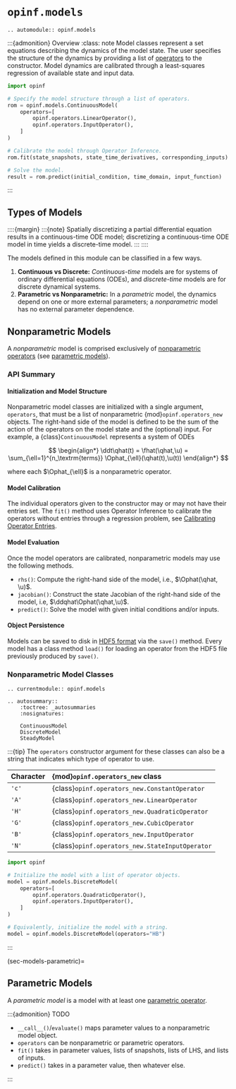 # `opinf.models`

```{eval-rst}
.. automodule:: opinf.models
```

:::{admonition} Overview
:class: note
Model classes represent a set equations describing the dynamics of the model state.
The user specifies the structure of the dynamics by providing a list of [operators](opinf.operators_new) to the constructor.
Model dynamics are calibrated through a least-squares regression of available state and input data.

```python
import opinf

# Specify the model structure through a list of operators.
rom = opinf.models.ContinuousModel(
    operators=[
        opinf.operators.LinearOperator(),
        opinf.operators.InputOperator(),
    ]
)

# Calibrate the model through Operator Inference.
rom.fit(state_snapshots, state_time_derivatives, corresponding_inputs)

# Solve the model.
result = rom.predict(initial_condition, time_domain, input_function)
```

:::

## Types of Models

::::{margin}
:::{note}
Spatially discretizing a partial differential equation results in a continuous-time ODE model; discretizing a continuous-time ODE model in time yields a discrete-time model.
:::
::::

The models defined in this module can be classified in a few ways.

1. **Continuous vs Discrete:** _Continuous-time_ models are for systems of ordinary differential equations (ODEs), and _discrete-time_ models are for discrete dynamical systems.
2. **Parametric vs Nonparametric:** In a _parametric_ model, the dynamics depend on one or more external parameters; a _nonparametric_ model has no external parameter dependence.

<!-- 2. **Monolithic vs Multilithic:** A _monolithic_ model defines a single set of equations for the state variable, while a _multilithic_ model defines specific equations for individual parts of the state variable. -->

<!--
:::{dropdown} Multilithic System Example: Linear Hamiltonian System
:class: tip

Consider the system of ODEs given by

$$
\begin{align*}
    \frac{\text{d}}{\text{d}t}\q(t)
    = \frac{\text{d}}{\text{d}t}\left[\begin{array}{c}
    \q_{0}(t) \\ \q_{1}(t)
    \end{array}\right]
    = \left[\begin{array}{cc}
    \mathbf{0} & \A_{0,1} \\ \A_{1,0} & \mathbf{0}
    \end{array}\right]\left[\begin{array}{c}
    \q_{0}(t) \\ \q_{1}(t)
    \end{array}\right]
    = \A\q(t),
\end{align*}
$$

where $\q_{0}(t),\q_{1}(t)\in\RR^{n/2}$, $\A_{0,1},\A_{1,0}\in\RR^{n/2\times n/2}$, and

$$
\begin{align*}
    \q(t) = \left[\begin{array}{c}
    \q_{0}(t) \\ \q_{1}(t)
    \end{array}\right]\in\RR^{n},
    \qquad
    \A = \left[\begin{array}{cc}
    \mathbf{0} & \A_{0,1} \\ \A_{1,0} & \mathbf{0}
    \end{array}\right]\in\RR^{n\times n}.
\end{align*}
$$

If a monolithic dimensionality reduction technique is used, the structure of the system is lost:
approximating $\q(t) \approx \Vr\qhat$ where $\qhat(t)\in\RR^{r}$ and $\Vr\in\RR^{n\times r}$ has orthogonal columns,
Galerkin projection leads to the model

$$
\begin{align*}
    \frac{\text{d}}{\text{d}t}\qhat(t)
    = \Ahat\qhat(t),
    \qquad
    \Ahat = \Vr\trp\A\Vr.
\end{align*}
$$

In most cases, $\Ahat$ will be dense and not have the block structure of $\A$.
Alternatively, consider the multilithic approximation $\q_{0}(t) \approx \mathbf{V}_{0}\qhat_{0}$ and $\q_{1}(t) \approx \mathbf{V}_{1}\qhat_{1}$ where $\qhat_{0},\qhat_{1}\in\RR^{r/2}$ and $\mathbf{V}_{0},\mathbf{V}_{1}\in\RR^{n/2\times r/2}$, i.e.,

$$
\begin{align*}
    \q(t)
    = \left[\begin{array}{c}
    \q_{0}(t) \\ \q_{1}(t)
    \end{array}\right]
    \approx
    \left[\begin{array}{cc}
    \mathbf{V}_{0} & \mathbf{0} \\ \mathbf{0} & \mathbf{V}_{1}
    \end{array}\right]
    \left[\begin{array}{c}
    \qhat_{0}(t) \\ \qhat_{1}(t)
    \end{array}\right].
\end{align*}
$$

In this case, Galerkin projection produces a Model
$\ddt\qhat(t) = \Ahat\qhat(t)$ as before, but now with

$$
\begin{align*}
    \Ahat
    = \left[\begin{array}{cc}
    \mathbf{V}_{0} & \mathbf{0} \\ \mathbf{0} & \mathbf{V}_{1}
    \end{array}\right]\trp
    \left[\begin{array}{cc}
    \mathbf{0} & \A_{0,1} \\ \A_{1,0} & \mathbf{0}
    \end{array}\right]
    \left[\begin{array}{cc}
    \mathbf{V}_{0} & \mathbf{0} \\ \mathbf{0} & \mathbf{V}_{1}
    \end{array}\right]
    =
    \left[\begin{array}{cc}
    \mathbf{0} & \mathbf{V}_{0}\trp\A_{0,1}\mathbf{V}_{1}
    \\
    \mathbf{V}_{1}\trp\A_{1,0}\mathbf{V}_{0} & \mathbf{0}
    \end{array}\right],
\end{align*}
$$

which has the same block structure as $\A$.
:::
-->

## Nonparametric Models

A _nonparametric_ model is comprised exclusively of [nonparametric operators](sec-operators-nonparametric) (see [parametric models](sec-models-parametric)).

### API Summary

#### Initialization and Model Structure

Nonparametric model classes are initialized with a single argument, `operators`, that must be a list of nonparametric {mod}`opinf.operators_new` objects.
The right-hand side of the model is defined to be the sum of the action of the operators on the model state and the (optional) input.
For example, a {class}`ContinuousModel` represents a system of ODEs

$$
\begin{align*}
   \ddt\qhat(t)
   = \fhat(\qhat,\u)
   = \sum_{\ell=1}^{n_\textrm{terms}}
   \Ophat_{\ell}(\qhat(t),\u(t))
\end{align*}
$$

where each $\Ophat_{\ell}$ is a nonparametric operator.

#### Model Calibration

The individual operators given to the constructor may or may not have their entries set.
The `fit()` method uses Operator Inference to calibrate the operators without entries through a regression problem, see [Calibrating Operator Entries](sec-operators-calibration).

#### Model Evaluation

Once the model operators are calibrated, nonparametric models may use the following methods.

- `rhs()`: Compute the right-hand side of the model, i.e., $\Ophat(\qhat, \u)$.
- `jacobian()`: Construct the state Jacobian of the right-hand side of the model, i.e, $\ddqhat\Ophat(\qhat,\u)$.
- `predict()`: Solve the model with given initial conditions and/or inputs.

#### Object Persistence

Models can be saved to disk in [HDF5 format](https://www.h5py.org/) via the `save()` method.
Every model has a class method `load()` for loading an operator from the HDF5 file previously produced by `save()`.

### Nonparametric Model Classes

<!--
These classes represent models without a block sparsity structure.
Use [multilithic models](sec-models-multilithic) to encode more specific system structure.
-->

```{eval-rst}
.. currentmodule:: opinf.models

.. autosummary::
    :toctree: _autosummaries
    :nosignatures:

    ContinuousModel
    DiscreteModel
    SteadyModel
```

:::{tip}
The `operators` constructor argument for these classes can also be a string that indicates which type of operator to use.

| Character | {mod}`opinf.operators_new` class |
| :-------- | :------------------------------- |
| `'c'` | {class}`opinf.operators_new.ConstantOperator` |
| `'A'` | {class}`opinf.operators_new.LinearOperator` |
| `'H'` | {class}`opinf.operators_new.QuadraticOperator` |
| `'G'` | {class}`opinf.operators_new.CubicOperator` |
| `'B'` | {class}`opinf.operators_new.InputOperator` |
| `'N'` | {class}`opinf.operators_new.StateInputOperator` |

```python
import opinf

# Initialize the model with a list of operator objects.
model = opinf.models.DiscreteModel(
    operators=[
        opinf.operators.QuadraticOperator(),
        opinf.operators.InputOperator(),
    ]
)

# Equivalently, initialize the model with a string.
model = opinf.models.DiscreteModel(operators="HB")
```

:::

<!--
(sec-models-multilithic)=
## Nonparametric Multilithic Models

- `operators` is a list of lists of nonparametric multilithic operators
- Dimension attribute: `rs` and `r = sum(rs)`
-->

(sec-models-parametric)=
## Parametric Models

A _parametric model_ is a model with at least one [parametric operator](sec-operators-parametric).

:::{admonition} TODO

- `__call__()`/`evaluate()` maps parameter values to a nonparametric model object.
- `operators` can be nonparametric or parametric operators.
- `fit()` takes in parameter values, lists of snapshots, lists of LHS, and lists of inputs.
- `predict()` takes in a parameter value, then whatever else.

:::
